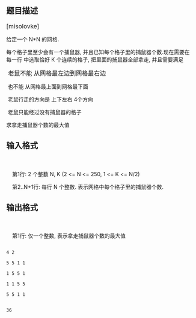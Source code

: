 ## 题目描述

<p><span style="font-size: medium">[misolovke]<br>
   给定一个 N*N 的网格.<br>
   每个格子里至少会有一个捕鼠器, 并且已知每个格子里的捕鼠器个数.现在需要在 每一行 中选取恰好 K 个连续的格子, 把里面的捕鼠器全部拿走, 并且需要满足</span></p>
<p><span style="font-size: medium"> 老鼠不能 从网格最左边到网格最右边<br>
    也不能 从网格最上面到网格最下面<br>
    老鼠行走的方向是 上下左右 4个方向<br>
    老鼠只能经过没有捕鼠器的格子<br>
   求拿走捕鼠器个数的最大值</span></p>
<p></p>

## 输入格式

<p><span style="font-size: medium"><br>
       第1行: 2 个整数 N, K (2 <= N <= 250, 1 <= K <= N/2)<br>
       第2..N+1行: 每行 N 个整数. 表示网格中每个格子里的捕鼠器个数.</span></p>
<p></p>

## 输出格式

<p><span style="font-size: medium"><br>
       第1行: 仅一个整数, 表示拿走捕鼠器个数的最大值</span></p>

```input1
4 2
5 5 1 1
1 5 5 1
1 1 5 5
5 5 1 1
```
```output1
36
```
